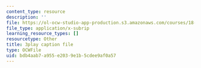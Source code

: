 ```yaml
---
content_type: resource
description: ''
file: https://ol-ocw-studio-app-production.s3.amazonaws.com/courses/18-01sc-single-variable-calculus-fall-2010/bdb4aab7a955e2039e1b5cdee9af0a57_z1FRDkxlmg8.srt
file_type: application/x-subrip
learning_resource_types: []
resourcetype: Other
title: 3play caption file
type: OCWFile
uid: bdb4aab7-a955-e203-9e1b-5cdee9af0a57
---
```

